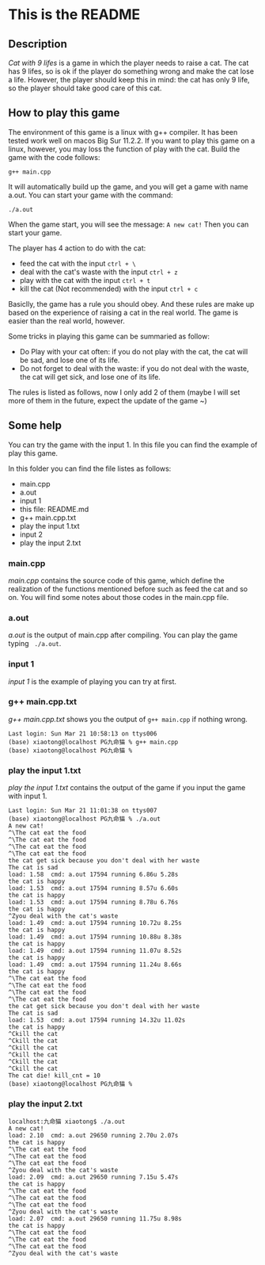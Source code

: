 # This is the README 

## Description

*Cat with 9 lifes* is a game in which the player needs to raise a cat. The cat has 9 lifes, so is ok if the player do something wrong and make the cat lose a life. However, the player should keep this in mind: the cat has only 9 life, so the player should take good care of this cat.

## How to play this game

The environment of this game is a linux with g++ compiler. It has been tested work well on macos Big Sur 11.2.2. If you want to play this game on a linux, however, you may loss the function of play with the cat. Build the game with the code follows:
```
g++ main.cpp
```
It will automatically build up the game, and you will get a game with name a.out. You can start your game with the command:
```
./a.out 
```
When the game start, you will see the message:
```A new cat!```
Then you can start your game.

The player has 4 action to do with the cat:
- feed the cat with the input ```ctrl + \```
- deal with the cat's waste with the input ```ctrl + z```
- play with the cat with the input ```ctrl + t```
- kill the cat (Not recommended) with the input ```ctrl + c```

Basiclly, the game has a rule you should obey. And these rules are make up based on the experience of raising a cat in the real world. The game is easier than the real world, however.

Some tricks in playing this game can be summaried as follow:
- Do Play with your cat often: if you do not play with the cat, the cat will be sad, and lose one of its life.
- Do not forget to deal with the waste: if you do not deal with the waste, the cat will get sick, and lose one of its life.

The rules is listed as follows, now I only add 2 of them (maybe I will set more of them in the future, expect the update of the game ~)

## Some help
You can try the game with the input 1. In this file you can find the example of play this game.

In this folder you can find the file listes as follows:
- main.cpp
- a.out
- input 1
- this file: README.md
- g++ main.cpp.txt
- play the input 1.txt
- input 2
- play the input 2.txt

### main.cpp
*main.cpp* contains the source code of this game, which define the realization of the functions mentioned before such as feed the cat and so on. You will find some notes about those codes in the main.cpp file.

### a.out
*a.out* is the output of main.cpp after compiling. You can play the game typing ``` ./a.out```.

### input 1
*input 1* is the example of playing you can try at first. 

### g++ main.cpp.txt
*g++ main.cpp.txt* shows you the output of ```g++ main.cpp``` if nothing wrong.
```
Last login: Sun Mar 21 10:58:13 on ttys006
(base) xiaotong@localhost PG九命猫 % g++ main.cpp
(base) xiaotong@localhost PG九命猫 % 
```
### play the input 1.txt
*play the input 1.txt* contains the output of the game if you input the game with input 1.
```
Last login: Sun Mar 21 11:01:38 on ttys007
(base) xiaotong@localhost PG九命猫 % ./a.out
A new cat!
^\The cat eat the food
^\The cat eat the food
^\The cat eat the food
^\The cat eat the food
the cat get sick because you don't deal with her waste
The cat is sad
load: 1.58  cmd: a.out 17594 running 6.86u 5.28s
the cat is happy
load: 1.53  cmd: a.out 17594 running 8.57u 6.60s
the cat is happy
load: 1.53  cmd: a.out 17594 running 8.78u 6.76s
the cat is happy
^Zyou deal with the cat's waste
load: 1.49  cmd: a.out 17594 running 10.72u 8.25s
the cat is happy
load: 1.49  cmd: a.out 17594 running 10.88u 8.38s
the cat is happy
load: 1.49  cmd: a.out 17594 running 11.07u 8.52s
the cat is happy
load: 1.49  cmd: a.out 17594 running 11.24u 8.66s
the cat is happy
^\The cat eat the food
^\The cat eat the food
^\The cat eat the food
^\The cat eat the food
the cat get sick because you don't deal with her waste
The cat is sad
load: 1.53  cmd: a.out 17594 running 14.32u 11.02s
the cat is happy
^Ckill the cat
^Ckill the cat
^Ckill the cat
^Ckill the cat
^Ckill the cat
^Ckill the cat
The cat die! kill_cnt = 10
(base) xiaotong@localhost PG九命猫 % 
```
### play the input 2.txt
```
localhost:九命猫 xiaotong$ ./a.out 
A new cat!
load: 2.10  cmd: a.out 29650 running 2.70u 2.07s
the cat is happy
^\The cat eat the food
^\The cat eat the food
^\The cat eat the food
^Zyou deal with the cat's waste
load: 2.09  cmd: a.out 29650 running 7.15u 5.47s
the cat is happy
^\The cat eat the food
^\The cat eat the food
^\The cat eat the food
^Zyou deal with the cat's waste
load: 2.07  cmd: a.out 29650 running 11.75u 8.98s
the cat is happy
^\The cat eat the food
^\The cat eat the food
^\The cat eat the food
^Zyou deal with the cat's waste
```
